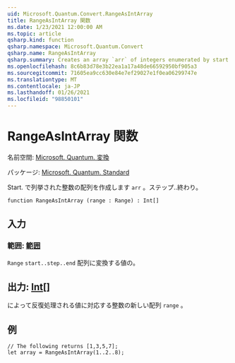 ```yaml
---
uid: Microsoft.Quantum.Convert.RangeAsIntArray
title: RangeAsIntArray 関数
ms.date: 1/23/2021 12:00:00 AM
ms.topic: article
qsharp.kind: function
qsharp.namespace: Microsoft.Quantum.Convert
qsharp.name: RangeAsIntArray
qsharp.summary: Creates an array `arr` of integers enumerated by start..step..end.
ms.openlocfilehash: 8c6b83d78e3b22ea1a17a48de66592950bf905a3
ms.sourcegitcommit: 71605ea9cc630e84e7ef29027e1f0ea06299747e
ms.translationtype: MT
ms.contentlocale: ja-JP
ms.lasthandoff: 01/26/2021
ms.locfileid: "98850101"
---
```

# <a name="rangeasintarray-function"></a>RangeAsIntArray 関数

名前空間: [Microsoft. Quantum. 変換](xref:Microsoft.Quantum.Convert)

パッケージ: [Microsoft. Quantum. Standard](https://nuget.org/packages/Microsoft.Quantum.Standard)


Start. で列挙された整数の配列を作成します `arr` 。ステップ..終わり。

```qsharp
function RangeAsIntArray (range : Range) : Int[]
```


## <a name="input"></a>入力

### <a name="range--range"></a>範囲: [範囲](xref:microsoft.quantum.lang-ref.range)

`Range` `start..step..end` 配列に変換する値の。



## <a name="output--int"></a>出力: [Int](xref:microsoft.quantum.lang-ref.int)[]

によって反復処理される値に対応する整数の新しい配列 `range` 。

## <a name="example"></a>例

```qsharp
// The following returns [1,3,5,7];
let array = RangeAsIntArray(1..2..8);
```